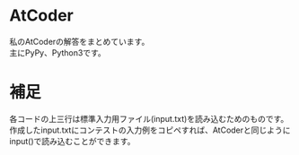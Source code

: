 # AtCoder
私のAtCoderの解答をまとめています。<br>
主にPyPy、Python3です。<br>

# 補足
各コードの上三行は標準入力用ファイル(input.txt)を読み込むためのものです。<br>
作成したinput.txtにコンテストの入力例をコピペすれば、AtCoderと同じようにinput()で読み込むことができます。